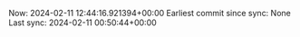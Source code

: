 Now: 2024-02-11 12:44:16.921394+00:00 Earliest commit since sync: None Last sync: 2024-02-11 00:50:44+00:00
